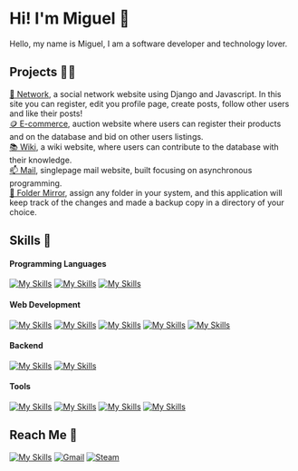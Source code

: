 # Hi! I'm Miguel 👋

Hello, my name is Miguel, I am a software developer and technology lover.


## Projects 👨‍💻

  [🔗 Network](https://github.com/Aeziren/social-network), a social network website using Django and Javascript. In this site you can register, edit you profile page, create posts, follow other users and like their posts!    
  [🪙 E-commerce](https://github.com/Aeziren/e-commerce), auction website where users can register their products and on the database and bid on other users listings.     
  [📚 Wiki](https://github.com/Aeziren/wiki), a wiki website, where users can contribute to the database with their knowledge.    
  [📫 Mail](https://github.com/Aeziren/email), singlepage mail website, built focusing on asynchronous programming.    
  [💾 Folder Mirror](https://github.com/Aeziren/folder-mirror), assign any folder in your system, and this application will keep track of the changes and made a backup copy in a directory of your choice. 
 
## Skills 🎯
#### Programming Languages
[![My Skills](https://skillicons.dev/icons?i=js)](https://developer.mozilla.org/Javascript) [![My Skills](https://skillicons.dev/icons?i=python)](https://www.python.org/) [![My Skills](https://skillicons.dev/icons?i=c)](https://en.wikipedia.org/wiki/C_(programming_language))
#### Web Development
[![My Skills](https://skillicons.dev/icons?i=html)](https://developer.mozilla.org/en-US/docs/Glossary/HTML5) [![My Skills](https://skillicons.dev/icons?i=css)](https://developer.mozilla.org/en-US/docs/Web/CSS) [![My Skills](https://skillicons.dev/icons?i=django)](https://www.djangoproject.com/) [![My Skills](https://skillicons.dev/icons?i=flask)](https://flask.palletsprojects.com/en/3.0.x/) [![My Skills](https://skillicons.dev/icons?i=bootstrap)](https://getbootstrap.com/) 
#### Backend
[![My Skills](https://skillicons.dev/icons?i=sqlite)](https://www.sqlite.org/) [![My Skills](https://skillicons.dev/icons?i=gcp&theme=light)](https://cloud.google.com/)
#### Tools
[![My Skills](https://skillicons.dev/icons?i=git)](https://git-scm.com/) [![My Skills](https://skillicons.dev/icons?i=github)](https://github.com/) [![My Skills](https://skillicons.dev/icons?i=vscode)](https://code.visualstudio.com/) [![My Skills](https://skillicons.dev/icons?i=regex)](https://developer.mozilla.org/en-US/docs/Web/JavaScript/Guide/Regular_expressions/Cheatsheet)

## Reach Me 📩
[![My Skills](https://skillicons.dev/icons?i=linkedin)](https://www.linkedin.com/in/miguelsilvalima/) [![Gmail](https://github-production-user-asset-6210df.s3.amazonaws.com/123553708/282827400-4173a250-9c11-47c4-936e-2f3d4e0cceb7.png)](mailto:miguelsl2000@gmail.com) [![Steam](https://github-production-user-asset-6210df.s3.amazonaws.com/123553708/282825892-c8b47203-846f-4e71-a7fa-c9659543507f.png)](https://steamcommunity.com/id/aeziren/)


